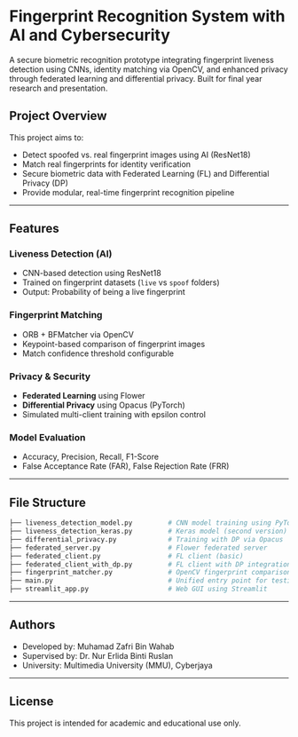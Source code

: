# Fingerprint Recognition System with AI and Cybersecurity

A secure biometric recognition prototype integrating fingerprint liveness detection using CNNs, identity matching via OpenCV, and enhanced privacy through federated learning and differential privacy. Built for final year research and presentation.

## Project Overview
This project aims to:

- Detect spoofed vs. real fingerprint images using AI (ResNet18)
- Match real fingerprints for identity verification
- Secure biometric data with Federated Learning (FL) and Differential Privacy (DP)
- Provide modular, real-time fingerprint recognition pipeline

---

## Features

### Liveness Detection (AI)
- CNN-based detection using ResNet18
- Trained on fingerprint datasets (`live` vs `spoof` folders)
- Output: Probability of being a live fingerprint

### Fingerprint Matching
- ORB + BFMatcher via OpenCV
- Keypoint-based comparison of fingerprint images
- Match confidence threshold configurable

### Privacy & Security
- **Federated Learning** using Flower
- **Differential Privacy** using Opacus (PyTorch)
- Simulated multi-client training with epsilon control

### Model Evaluation
- Accuracy, Precision, Recall, F1-Score
- False Acceptance Rate (FAR), False Rejection Rate (FRR)

---

## File Structure

```bash
├── liveness_detection_model.py         # CNN model training using PyTorch (main)
├── liveness_detection_keras.py         # Keras model (second version)
├── differential_privacy.py             # Training with DP via Opacus
├── federated_server.py                 # Flower federated server
├── federated_client.py                 # FL client (basic)
├── federated_client_with_dp.py         # FL client with DP integration
├── fingerprint_matcher.py              # OpenCV fingerprint comparison logic
├── main.py                             # Unified entry point for testing liveness + matching
├── streamlit_app.py                    # Web GUI using Streamlit
```

---


## Authors
- Developed by: Muhamad Zafri Bin Wahab
- Supervised by: Dr. Nur Erlida Binti Ruslan
- University: Multimedia University (MMU), Cyberjaya

---

## License
This project is intended for academic and educational use only.